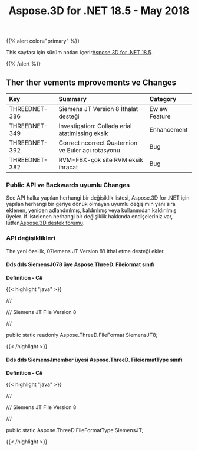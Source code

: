 ﻿---
title: Aspose.3D for .NET 18.5 - May 2018
type: docs
weight: 80
url: /tr/net/aspose-3d-for-net-18-5-may-2018/
---
{{% alert color="primary" %}} 

This sayfası için sürüm notları içerir[Aspose.3D for .NET 18.5](https://downloads.aspose.com/3d/net).

{{% /alert %}} 
## **Ther ther vements mprovements ve Changes**

|**Key**|**Summary**|**Category**|
|:- |:- |:- |
|THREEDNET-386|Siemens JT Version 8 İthalat desteği|Ew ew Feature|
|THREEDNET-349|Investigation: Collada erial atatImissing eksik|Enhancement|
|THREEDNET-392|Correct ncorrect Quaternion ve Euler açı rotasyonu|Bug|
|THREEDNET-382|RVM-FBX-çok site RVM eksik ihracat|Bug|
### **Public API ve Backwards uyumlu Changes**
See API halka yapılan herhangi bir değişiklik listesi, Aspose.3D for .NET için yapılan herhangi bir geriye dönük olmayan uyumlu değişimin yanı sıra eklenen, yeniden adlandırılmış, kaldırılmış veya kullanımdan kaldırılmış üyeler. If listelenen herhangi bir değişiklik hakkında endişeleriniz var, lütfen[Aspose.3D destek forumu](https://forum.aspose.com/c/3d/18).
### **API değişiklikleri**
The yeni özellik, 07iemens JT Version 8'i ithal etme desteği ekler.
#### **Dds dds SiemensJ078 üye Aspose.ThreeD. Fileiormat sınıfı**
**Definition - C#**

{{< highlight "java" >}}

 /// <summary>

/// Siemens JT File Version 8

/// </summary>

public static readonly Aspose.ThreeD.FileFormat SiemensJT8;

{{< /highlight >}}
#### **Dds dds SiemensJmember üyesi Aspose.ThreeD. FileiormatType sınıfı**
**Definition - C#**

{{< highlight "java" >}}

 /// <summary>

/// Siemens JT File Version 8

/// </summary>

public static Aspose.ThreeD.FileFormatType SiemensJT;

{{< /highlight >}}
